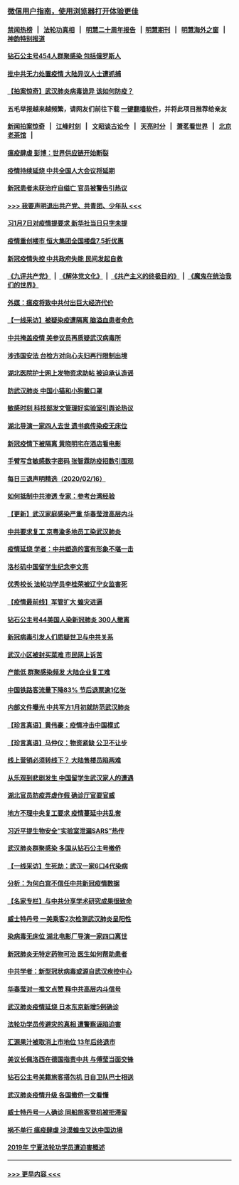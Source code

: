 ### [微信用户指南，使用浏览器打开体验更佳](https://github.com/gfw-breaker/banned-news1/blob/master/indexes/wechat-guide.md?t=0)
#### [禁闻热榜](热点新闻.md?t=0)  &nbsp;&nbsp;|&nbsp;&nbsp; [法轮功真相](https://github.com/gfw-breaker/truth/blob/master/README.md?t=0) &nbsp;&nbsp;|&nbsp;&nbsp; [明慧二十周年报告](https://github.com/gfw-breaker/mh-reports/blob/master/README.md?t=0) &nbsp;&nbsp;|&nbsp;&nbsp;[明慧期刊](https://github.com/gfw-breaker/mh-qikan) &nbsp;&nbsp;|&nbsp;&nbsp; [明慧海外之窗](https://github.com/gfw-breaker/mh-news/blob/master/README.md?t=0) &nbsp;&nbsp;|&nbsp;&nbsp; [神韵特别报道](https://github.com/gfw-breaker/mh-news/blob/master/shenyun.md?t=0)
#### [钻石公主号454人群聚感染 包括俄罗斯人](../pages/nsc413/n11875280.md?t=02172202) 
#### [批中共无力处置疫情 大陆异议人士遭抓捕](../pages/nsc413/n11875252.md?t=02172202) 
#### [【拍案惊奇】武汉肺炎病毒诡异 该如何防疫？](../pages/nsc413/n11873944.md?t=02172202) 
#### 五毛举报越来越频繁，请网友们前往下载 [一键翻墙软件](https://github.com/gfw-breaker/ssr-accounts)，并将此项目推荐给亲友
#### [新闻拍案惊奇](https://github.com/gfw-breaker/banned-news1/blob/master/pages/link4.md) &nbsp;&nbsp;|&nbsp;&nbsp; [江峰时刻](https://github.com/gfw-breaker/banned-news1/blob/master/pages/link4.md) &nbsp;&nbsp;|&nbsp;&nbsp; [文昭谈古论今](https://github.com/gfw-breaker/banned-news1/blob/master/pages/link4.md) &nbsp;&nbsp;|&nbsp;&nbsp; [天亮时分](https://github.com/gfw-breaker/banned-news1/blob/master/pages/link4.md) &nbsp;&nbsp;|&nbsp;&nbsp; [萧茗看世界](https://github.com/gfw-breaker/banned-news1/blob/master/pages/link4.md) &nbsp;&nbsp;|&nbsp;&nbsp; [北京老茶馆](https://github.com/gfw-breaker/banned-news1/blob/master/pages/link4.md) &nbsp;&nbsp;|&nbsp;&nbsp; 
#### [瘟疫肆虐 彭博：世界供应链开始断裂](../pages/nsc413/n11874664.md?t=02172202) 
#### [疫情持续延烧 中共全国人大会议将延期](../pages/nsc413/n11875000.md?t=02172202) 
#### [新冠患者未获治疗自缢亡 官员被警告引热议](../pages/nsc413/n11874428.md?t=02172202) 
#### [>>> 我要声明退出共产党、共青团、少年队 <<<](https://github.com/begood0513/goodnews/blob/master/quit/letter.md) 
#### [习1月7日对疫情提要求 新华社当日只字未提](../pages/nsc413/n11874317.md?t=02172202) 
#### [疫情重创楼市 恒大集团全国楼盘7.5折优惠](../pages/nsc413/n11874557.md?t=02172202) 
#### [新冠疫情失控 中共政府失能 民间发起自救](../pages/nsc413/n11874362.md?t=02172202) 
#### [《九评共产党》](https://github.com/begood0513/9ping.md/blob/master/README.md) &nbsp;|&nbsp; [《解体党文化》](../../../../jtdwh.md/blob/master/README.md)  &nbsp;|&nbsp; [《共产主义的终极目的》](../../../../gczydzjmd.md/blob/master/README.md) &nbsp;|&nbsp; [《魔鬼在统治我们的世界》](../../../../mgztzwmdsj.md/blob/master/README.md) 
#### [外媒：瘟疫将致中共付出巨大经济代价](../pages/nsc413/n11873953.md?t=02172202) 
#### [【一线采访】被疑染疫遭隔离 脑溢血患者命危](../pages/nsc413/n11874351.md?t=02172202) 
#### [中共掩盖疫情 美参议员再质疑武汉病毒所](../pages/nsc413/n11874344.md?t=02172202) 
#### [涉违国安法 台检方对向心夫妇再行限制出境](../pages/nsc413/n11874343.md?t=02172202) 
#### [湖北医院护士网上发物资求助帖 被迫承认造谣](../pages/nsc413/n11874107.md?t=02172202) 
#### [防武汉肺炎 中国小猫和小狗戴口罩](../pages/nsc413/n11874299.md?t=02172202) 
#### [敏感时刻 科技部发文管理好实验室引舆论热议](../pages/nsc413/n11874068.md?t=02172202) 
#### [湖北导演一家四人去世 遗书疯传染疫无床位](../pages/nsc413/n11873755.md?t=02172202) 
#### [新冠疫情下被隔离 黄晓明宅在酒店看电影](../pages/nsc413/n11873505.md?t=02172202) 
#### [手臂写含敏感数字密码 张智霖防疫招数引围观](../pages/nsc413/n11873637.md?t=02172202) 
#### [每日三退声明精选（2020/02/16）](../pages/nsc413/n11874194.md?t=02172202) 
#### [如何抵制中共渗透 专家：参考台湾经验](../pages/nsc413/n11874101.md?t=02172202) 
#### [【更新】武汉家庭感染严重 华春莹泄高层内斗](../pages/nsc413/n11801312.md?t=02172202) 
#### [中共要求复工 京粤渝多地员工染武汉肺炎](../pages/nsc413/n11873773.md?t=02172202) 
#### [疫情延烧 学者：中共塑造的富有形象不堪一击](../pages/nsc413/n11873070.md?t=02172202) 
#### [洛杉矶中国留学生纪念李文亮](../pages/nsc413/n11873714.md?t=02172202) 
#### [优秀校长 法轮功学员李桂荣被辽宁女监害死](../pages/nsc413/n11873018.md?t=02172202) 
#### [【疫情最前线】军管扩大 蝗灾进逼](../pages/nsc413/n11873780.md?t=02172202) 
#### [钻石公主号44美国人染新冠肺炎 300人撤离](../pages/nsc413/n11873826.md?t=02172202) 
#### [新冠病毒引发人们质疑世卫与中共关系](../pages/nsc413/n11873837.md?t=02172202) 
#### [武汉小区被封买菜难 市民网上诉苦](../pages/nsc413/n11873707.md?t=02172202) 
#### [产能低 群聚感染频发 大陆企业复工难](../pages/nsc413/n11873747.md?t=02172202) 
#### [中国铁路客流量下降83% 节后退票逾1亿张](../pages/nsc413/n11873635.md?t=02172202) 
#### [内部文件曝光 中共军方1月初就防范武汉肺炎](../pages/nsc413/n11873529.md?t=02172202) 
#### [【珍言真语】黄伟豪：疫情冲击中国模式](../pages/nsc413/n11873482.md?t=02172202) 
#### [【珍言真语】马仲仪：物资紧缺 公卫不让步](../pages/nsc413/n11872315.md?t=02172202) 
#### [线上营销必须转线下？ 大陆售楼员陷两难](../pages/nsc413/n11873551.md?t=02172202) 
#### [从乐观到悲剧发生 中国留学生武汉家人的遭遇](../pages/nsc413/n11873542.md?t=02172202) 
#### [湖北官员防疫弄虚作假 确诊厅官耍官威](../pages/nsc413/n11873399.md?t=02172202) 
#### [地方不理中央复工要求 疫情蔓延中共乱套](../pages/nsc413/n11869476.md?t=02172202) 
#### [习近平提生物安全“实验室泄漏SARS”热传](../pages/nsc413/n11873501.md?t=02172202) 
#### [武汉肺炎群聚感染 多国从钻石公主号撤侨](../pages/nsc413/n11873416.md?t=02172202) 
#### [【一线采访】生死劫：武汉一家6口4代染病](../pages/nsc413/n11872460.md?t=02172202) 
#### [分析：为何白宫不信任中共新冠疫情数据](../pages/nsc413/n11872473.md?t=02172202) 
#### [【名家专栏】与中共分享学术研究成果很致命](../pages/nsc413/n11871916.md?t=02172202) 
#### [威士特丹号 一美乘客2次检测武汉肺炎呈阳性](../pages/nsc413/n11873169.md?t=02172202) 
#### [染病毒无床位 湖北电影厂导演一家四口离世](../pages/nsc413/n11873154.md?t=02172202) 
#### [新冠肺炎无特定药物可治 医生如何帮助患者](../pages/nsc413/n11868234.md?t=02172202) 
#### [中共学者：新型冠状病毒或源自武汉疾控中心](../pages/nsc413/n11872811.md?t=02172202) 
#### [华春莹对一推文点赞 释中共高层内斗信号](../pages/nsc413/n11872861.md?t=02172202) 
#### [武汉肺炎疫情延烧 日本东京新增5例确诊](../pages/nsc413/n11873025.md?t=02172202) 
#### [法轮功学员传避灾的真相 遭警察诬陷迫害](../pages/nsc413/n11869217.md?t=02172202) 
#### [汇源果汁被取消上市地位 13年后终退市](../pages/nsc413/n11872672.md?t=02172202) 
#### [美议长佩洛西在德国指责中共 与傅莹当面交锋](../pages/nsc413/n11872375.md?t=02172202) 
#### [钻石公主号美籍旅客搭包机 日自卫队巴士相送](../pages/nsc413/n11872947.md?t=02172202) 
#### [武汉肺炎疫情升级 各国撤侨一文看懂](../pages/nsc413/n11859313.md?t=02172202) 
#### [威士特丹号一人确诊 同船旅客登机被拒滞留](../pages/nsc413/n11872823.md?t=02172202) 
#### [祸不单行 瘟疫肆虐 沙漠蝗虫又达中国边境](../pages/nsc413/n11872485.md?t=02172202) 
#### [2019年 宁夏法轮功学员遭迫害概述](../pages/nsc413/n11858807.md?t=02172202) 

----
#### [ >>> 更早内容 <<< ](../indexes/nsc413-earlier.md)

